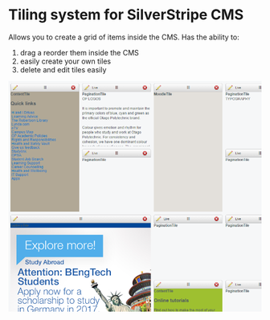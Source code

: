 # Tiling system for SilverStripe CMS

Allows you to create a grid of items inside the CMS. Has the ability to:

1. drag a reorder them inside the CMS
2. easily create your own tiles
3. delete and edit tiles easily

![display of what the tiles look like inside SilverStripe](images/1.png)

